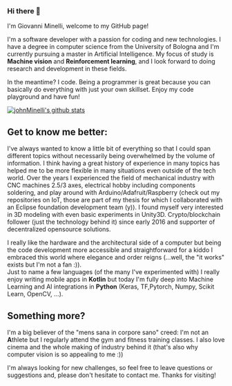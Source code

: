 ### Hi there 👋
I'm Giovanni Minelli, welcome to my GitHub page!

I'm a software developer with a passion for coding and new technologies. I have a degree in computer science from the University of Bologna and I'm currently pursuing a master in Artificial Intelligence. My focus of study is **Machine vision** and **Reinforcement learning**, and I look forward to doing research and development in these fields.

In the meantime? I code. Being a programmer is great because you can basically do everything with just your own skillset. Enjoy my code playground and have fun!

[![johnMinelli's github stats](https://github-readme-stats.vercel.app/api?username=johnMinelli&count_private=true)](https://github.com/anuraghazra/github-readme-stats)

## Get to know me better:
I've always wanted to know a little bit of everything so that I could span different topics without necessarily being overwhelmed by the volume of information. I think having a great history of experience in many topics has helped me to be more flexible in many situations even outside of the tech world.
Over the years I experienced the field of mechanical industry with CNC machines 2.5/3 axes, electrical hobby including components soldering, and play around with Arduino/Adafruit/Raspberry (check out my repositories on IoT, those are part of my thesis for which I collaborated with an Eclipse foundation development team (y)). I found myself very interested in 3D modeling with even basic experiments in Unity3D. Crypto/blockchain follower (just the technology behind it) since early 2016 and supporter of decentralized opensource solutions.

I really like the hardware and the architectural side of a computer but being the code development more accessible and straightforward for a kiddo I embraced this world where elegance and order reigns (...well, the "it works" exists but I'm not a fan :)).\
Just to name a few languages (of the many I've experimented with) I really enjoy writing mobile apps in **Kotlin** but today I'm fully deep into Machine Learning and AI integrations in **Python** (Keras, TF,Pytorch, Numpy, Scikit Learn, OpenCV, ...).

## Something more?
I'm a big believer of the "mens sana in corpore sano" creed: I'm not an **A**thlete but I regularly attend the gym and fitness training classes.
I also love cinema and the whole making of industry behind it (that's also why computer vision is so appealing to me :))


I'm always looking for new challenges, so feel free to leave questions or suggestions and, please don't hesitate to contact me.
Thanks for visiting!
